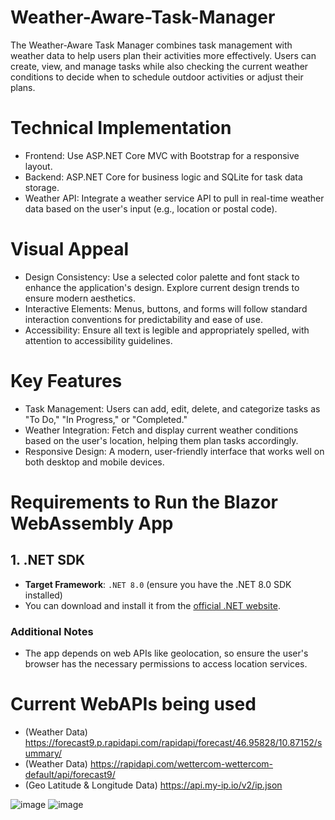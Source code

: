 # Weather-Aware-Task-Manager
The Weather-Aware Task Manager combines task management with weather data to help users plan their activities more effectively. Users can create, view, and manage tasks while also checking the current weather conditions to decide when to schedule outdoor activities or adjust their plans.

# Technical Implementation
- Frontend: Use ASP.NET Core MVC with Bootstrap for a responsive layout.
- Backend: ASP.NET Core for business logic and SQLite for task data storage.
- Weather API: Integrate a weather service API to pull in real-time weather data based on the user's input (e.g., location or postal code).

# Visual Appeal
- Design Consistency: Use a selected color palette and font stack to enhance the application's design. Explore current design trends to ensure modern aesthetics.
- Interactive Elements: Menus, buttons, and forms will follow standard interaction conventions for predictability and ease of use.
- Accessibility: Ensure all text is legible and appropriately spelled, with attention to accessibility guidelines.

# Key Features
- Task Management: Users can add, edit, delete, and categorize tasks as "To Do," "In Progress," or "Completed."
- Weather Integration: Fetch and display current weather conditions based on the user's location, helping them plan tasks accordingly.
- Responsive Design: A modern, user-friendly interface that works well on both desktop and mobile devices.

# Requirements to Run the Blazor WebAssembly App
## 1. **.NET SDK**
   - **Target Framework**: `.NET 8.0` (ensure you have the .NET 8.0 SDK installed)
   - You can download and install it from the [official .NET website](https://dotnet.microsoft.com/download/dotnet).
     
### Additional Notes
- The app depends on web APIs like geolocation, so ensure the user's browser has the necessary permissions to access location services.

# Current WebAPIs being used
- (Weather Data) https://forecast9.p.rapidapi.com/rapidapi/forecast/46.95828/10.87152/summary/
- (Weather Data) https://rapidapi.com/wettercom-wettercom-default/api/forecast9/
- (Geo Latitude & Longitude Data) https://api.my-ip.io/v2/ip.json

![image](https://github.com/user-attachments/assets/5f2fa91a-ee4c-4454-9aa8-85cb25896b9d)
![image](https://github.com/user-attachments/assets/bbb8b3c5-3499-421f-9d9c-1484761fd488)




